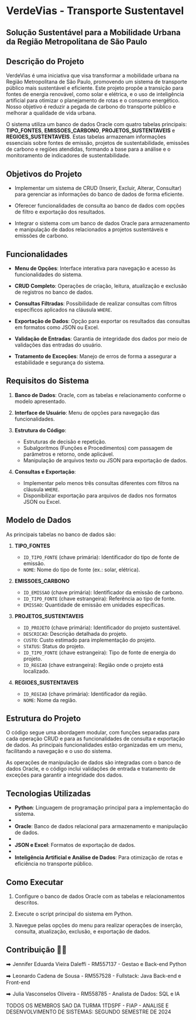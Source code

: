 # VerdeVias - Transporte Sustentavel

## Solução Sustentável para a Mobilidade Urbana da Região Metropolitana de São Paulo



## Descrição do Projeto

VerdeVias é uma iniciativa que visa transformar a mobilidade urbana na Região Metropolitana de São Paulo, promovendo um sistema de transporte público mais sustentável e eficiente. Este projeto propõe a transição para fontes de energia renovável, como solar e elétrica, e o uso de inteligência artificial para otimizar o planejamento de rotas e o consumo energético. Nosso objetivo é reduzir a pegada de carbono do transporte público e melhorar a qualidade de vida urbana.

O sistema utiliza um banco de dados Oracle com quatro tabelas principais: **TIPO_FONTES**, **EMISSOES_CARBONO**, **PROJETOS_SUSTENTAVEIS** e **REGIOES_SUSTENTAVEIS**. Estas tabelas armazenam informações essenciais sobre fontes de emissão, projetos de sustentabilidade, emissões de carbono e regiões atendidas, formando a base para a análise e o monitoramento de indicadores de sustentabilidade.

## Objetivos do Projeto

- Implementar um sistema de CRUD (Inserir, Excluir, Alterar, Consultar) para gerenciar as informações do banco de dados de forma eficiente.
  
- Oferecer funcionalidades de consulta ao banco de dados com opções de filtro e exportação dos resultados.
  
- Integrar o sistema com um banco de dados Oracle para armazenamento e manipulação de dados relacionados a projetos sustentáveis e emissões de carbono.

## Funcionalidades

- **Menu de Opções**: Interface interativa para navegação e acesso às funcionalidades do sistema.
  
- **CRUD Completo**: Operações de criação, leitura, atualização e exclusão de registros no banco de dados.
  
- **Consultas Filtradas**: Possibilidade de realizar consultas com filtros específicos aplicados na cláusula `WHERE`.
  
- **Exportação de Dados**: Opção para exportar os resultados das consultas em formatos como JSON ou Excel.
  
- **Validação de Entradas**: Garantia de integridade dos dados por meio de validações das entradas do usuário.
  
- **Tratamento de Exceções**: Manejo de erros de forma a assegurar a estabilidade e segurança do sistema.

## Requisitos do Sistema

1. **Banco de Dados**: Oracle, com as tabelas e relacionamento conforme o modelo apresentado.
   
2. **Interface de Usuário**: Menu de opções para navegação das funcionalidades.
   
3. **Estrutura do Código**:
   - Estruturas de decisão e repetição.
   - Subalgoritmos (Funções e Procedimentos) com passagem de parâmetros e retorno, onde aplicável.
   - Manipulação de arquivos texto ou JSON para exportação de dados.
     
4. **Consultas e Exportação**:
   - Implementar pelo menos três consultas diferentes com filtros na cláusula `WHERE`.
   - Disponibilizar exportação para arquivos de dados nos formatos JSON ou Excel.

## Modelo de Dados

As principais tabelas no banco de dados são:

1. **TIPO_FONTES**
   - `ID_TIPO_FONTE` (chave primária): Identificador do tipo de fonte de emissão.
   - `NOME`: Nome do tipo de fonte (ex.: solar, elétrica).

2. **EMISSOES_CARBONO**
   - `ID_EMISSAO` (chave primária): Identificador da emissão de carbono.
   - `ID_TIPO_FONTE` (chave estrangeira): Referência ao tipo de fonte.
   - `EMISSAO`: Quantidade de emissão em unidades específicas.

3. **PROJETOS_SUSTENTAVEIS**
   - `ID_PROJETO` (chave primária): Identificador do projeto sustentável.
   - `DESCRICAO`: Descrição detalhada do projeto.
   - `CUSTO`: Custo estimado para implementação do projeto.
   - `STATUS`: Status do projeto.
   - `ID_TIPO_FONTE` (chave estrangeira): Tipo de fonte de energia do projeto.
   - `ID_REGIAO` (chave estrangeira): Região onde o projeto está localizado.

4. **REGIOES_SUSTENTAVEIS**
   - `ID_REGIAO` (chave primária): Identificador da região.
   - `NOME`: Nome da região.

## Estrutura do Projeto

O código segue uma abordagem modular, com funções separadas para cada operação CRUD e para as funcionalidades de consulta e exportação de dados. As principais funcionalidades estão organizadas em um menu, facilitando a navegação e o uso do sistema. 

As operações de manipulação de dados são integradas com o banco de dados Oracle, e o código inclui validações de entrada e tratamento de exceções para garantir a integridade dos dados.

## Tecnologias Utilizadas

- **Python**: Linguagem de programação principal para a implementação do sistema.
- 
- **Oracle**: Banco de dados relacional para armazenamento e manipulação de dados.
- 
- **JSON e Excel**: Formatos de exportação de dados.
- 
- **Inteligência Artificial e Análise de Dados**: Para otimização de rotas e eficiência no transporte público.

## Como Executar

1. Configure o banco de dados Oracle com as tabelas e relacionamentos descritos.
   
2. Execute o script principal do sistema em Python.
   
3. Navegue pelas opções do menu para realizar operações de inserção, consulta, atualização, exclusão, e exportação de dados.

## Contribuição 🧑‍💻

⮕ Jennifer Eduarda Vieira Daleffi - RM557137 - Gestao e Back-end Python

⮕ Leonardo Cadena de Sousa - RM557528 - Fullstack: Java Back-end e Front-end

⮕ Julia Vasconselos Oliveira - RM558785 - Analista de Dados: SQL e IA

TODOS OS MEMBROS SAO DA TURMA 1TDSPF - FIAP - ANALISE E DESENVOLVIMENTO DE SISTEMAS: SEGUNDO SEMESTRE DE 2024
